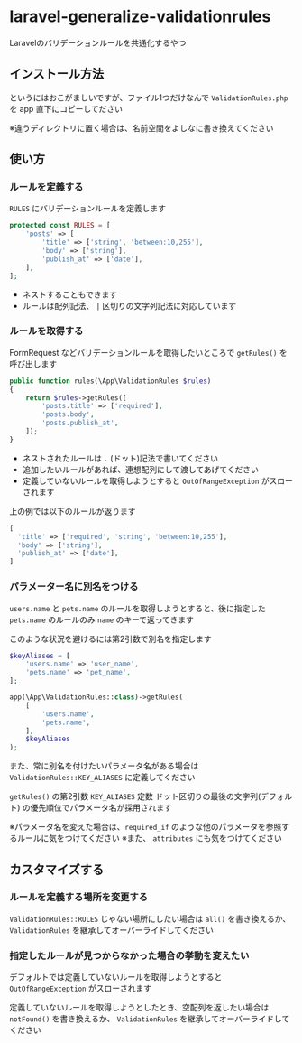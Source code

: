 # laravel-generalize-validationrules

Laravelのバリデーションルールを共通化するやつ


## インストール方法

というにはおこがましいですが、ファイル1つだけなんで `ValidationRules.php` を app 直下にコピーしてださい

※違うディレクトリに置く場合は、名前空間をよしなに書き換えてください

## 使い方

### ルールを定義する

`RULES` にバリデーションルールを定義します

```php
protected const RULES = [
    'posts' => [
        'title' => ['string', 'between:10,255'],
        'body' => ['string'],
        'publish_at' => ['date'],
    ],
];
```

 - ネストすることもできます
 - ルールは配列記法、 `|` 区切りの文字列記法に対応しています

### ルールを取得する

FormRequest などバリデーションルールを取得したいところで `getRules()` を呼び出します

```php
public function rules(\App\ValidationRules $rules)
{
    return $rules->getRules([
        'posts.title' => ['required'],
        'posts.body',
        'posts.publish_at',
    ]);
}
```

 - ネストされたルールは `.` (ドット)記法で書いてください
 - 追加したいルールがあれば、連想配列にして渡してあげてください
 - 定義していないルールを取得しようとすると `OutOfRangeException` がスローされます

上の例では以下のルールが返ります

```php
[
  'title' => ['required', 'string', 'between:10,255'],
  'body' => ['string'],
  'publish_at' => ['date'],
]
```

### パラメーター名に別名をつける

`users.name` と `pets.name` のルールを取得しようとすると、後に指定した `pets.name` のルールのみ `name` のキーで返ってきます

このような状況を避けるには第2引数で別名を指定します

```php
$keyAliases = [
    'users.name' => 'user_name',
    'pets.name' => 'pet_name',
];

app(\App\ValidationRules::class)->getRules(
    [
        'users.name',
        'pets.name',
    ],
    $keyAliases
);
```

また、常に別名を付けたいパラメータ名がある場合は `ValidationRules::KEY_ALIASES` に定義してください

`getRules()` の第2引数
`KEY_ALIASES` 定数
ドット区切りの最後の文字列(デフォルト)
の優先順位でパラメータ名が採用されます

※パラメータ名を変えた場合は、`required_if` のような他のパラメータを参照するルールに気をつけてください
※また、 `attributes` にも気をつけてください 

## カスタマイズする

### ルールを定義する場所を変更する

`ValidationRules::RULES` じゃない場所にしたい場合は `all()` を書き換えるか、 `ValidationRules` を継承してオーバーライドしてください

### 指定したルールが見つからなかった場合の挙動を変えたい

デフォルトでは定義していないルールを取得しようとすると `OutOfRangeException` がスローされます

定義していないルールを取得しようとしたとき、空配列を返したい場合は `notFound()` を書き換えるか、 `ValidationRules` を継承してオーバーライドしてください

